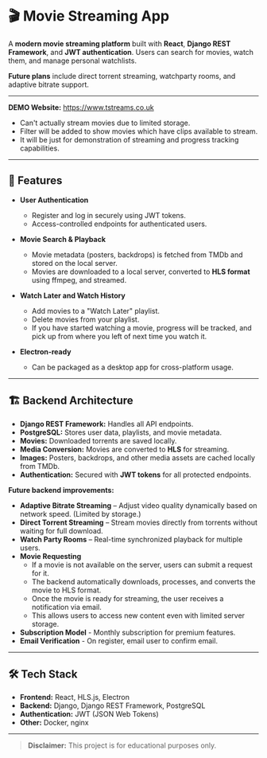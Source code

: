# 🎬 Movie Streaming App

A **modern movie streaming platform** built with **React**, **Django REST Framework**, and **JWT authentication**. Users can search for movies, watch them, and manage personal watchlists.

**Future plans** include direct torrent streaming, watchparty rooms, and adaptive bitrate support.

---

**DEMO Website:** https://www.tstreams.co.uk
  - Can't actually stream movies due to limited storage.
  - Filter will be added to show movies which have clips available to stream.
  - It will be just for demonstration of streaming and progress tracking capabilities.

---

## 🚀 Features

- **User Authentication**  
  - Register and log in securely using JWT tokens.  
  - Access-controlled endpoints for authenticated users.

- **Movie Search & Playback**  
  - Movie metadata (posters, backdrops) is fetched from TMDb and stored on the local server.  
  - Movies are downloaded to a local server, converted to **HLS format** using ffmpeg, and streamed.

- **Watch Later and Watch History**  
  - Add movies to a "Watch Later" playlist.  
  - Delete movies from your playlist.
  - If you have started watching a movie, progress will be tracked,
    and pick up from where you left of next time you watch it.

- **Electron-ready**  
  - Can be packaged as a desktop app for cross-platform usage.

---

## 🏗 Backend Architecture

- **Django REST Framework:** Handles all API endpoints.  
- **PostgreSQL:** Stores user data, playlists, and movie metadata.  
- **Movies:** Downloaded torrents are saved locally.  
- **Media Conversion:** Movies are converted to **HLS** for streaming.  
- **Images:** Posters, backdrops, and other media assets are cached locally from TMDb.  
- **Authentication:** Secured with **JWT tokens** for all protected endpoints.  

**Future backend improvements:**

- **Adaptive Bitrate Streaming** – Adjust video quality dynamically based on network speed. (Limited by storage.)  
- **Direct Torrent Streaming** – Stream movies directly from torrents without waiting for full download.  
- **Watch Party Rooms** – Real-time synchronized playback for multiple users.
- **Movie Requesting** 
  - If a movie is not available on the server, users can submit a request for it.  
  - The backend automatically downloads, processes, and converts the movie to HLS format.  
  - Once the movie is ready for streaming, the user receives a notification via email.  
  - This allows users to access new content even with limited server storage.
- **Subscription Model** - Monthly subscription for premium features.
- **Email Verification** - On register, email user to confirm email.

---

## 🛠 Tech Stack

- **Frontend:** React, HLS.js, Electron  
- **Backend:** Django, Django REST Framework, PostgreSQL  
- **Authentication:** JWT (JSON Web Tokens)  
- **Other:** Docker, nginx

---

> **Disclaimer:** This project is for educational purposes only.
